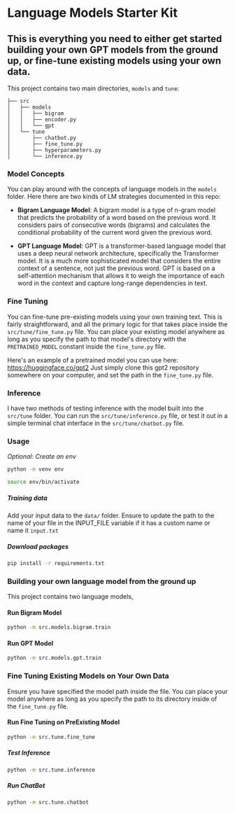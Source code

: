 # Language Models Starter Kit

## This is everything you need to either get started building your own GPT models from the ground up, or fine-tune existing models using your own data. 

This project contains two main directories, `models` and `tune`:
```
├── src
│   ├── models
│   │   ├── bigram
│   │   ├── encoder.py
│   │   └── gpt
│   └── tune
│       ├── chatbot.py
│       ├── fine_tune.py
│       ├── hyperparameters.py
│       └── inference.py
```
### Model Concepts
You can play around with the concepts of language models in the `models` folder. Here there are two kinds of LM strategies documented in this repo:

- **Bigram Language Model**: A bigram model is a type of n-gram model that predicts the probability of a word based on the previous word. It considers pairs of consecutive words (bigrams) and calculates the conditional probability of the current word given the previous word.

- **GPT Language Model**: GPT is a transformer-based language model that uses a deep neural network architecture, specifically the Transformer model. It is a much more sophisticated model that considers the entire context of a sentence, not just the previous word. GPT is based on a self-attention mechanism that allows it to weigh the importance of each word in the context and capture long-range dependencies in text.

### Fine Tuning
You can fine-tune pre-existing models using your own training text. This is fairly straightforward, and all the primary logic for that takes place inside the `src/tune/fine_tune.py` file. You can place your existing model anywhere as long as you specify the path to that model's directory with the `PRETRAINED_MODEL` constant inside the `fine_tune.py` file.

Here's an example of a pretrained model you can use here:
https://huggingface.co/gpt2
Just simply clone this gpt2 repository somewhere on your computer, and set the path in the `fine_tune.py` file. 

### Inference
I have two methods of testing inference with the model built into the `src/tune` folder. You can run the `src/tune/inference.py` file, or test it out in a simple terminal chat interface in the `src/tune/chatbot.py` file.

### Usage
*Optional: Create an env* 
```bash
python -m venv env

source env/bin/activate
```

##### Training data
Add your input data to the `data/` folder.
Ensure to update the path to the name of your file in the INPUT_FILE variable if it has a custom name or name it `input.txt`

##### Download packages
```bash
pip install -r requirements.txt
```


### Building your own language model from the ground up

This project contains two language models, 

#### Run Bigram Model
```bash
python -m src.models.bigram.train
```

#### Run GPT Model
```bash
python -m src.models.gpt.train
```


### Fine Tuning Existing Models on Your Own Data

Ensure you have specified the model path inside the file. You can place your model anywhere as long as you specify the path to its directory inside of the `fine_tune.py` file.

#### Run Fine Tuning on PreExisting Model
```bash
python -m src.tune.fine_tune
```

##### Test Inference
```bash
python -m src.tune.inference
```

##### Run ChatBot
```bash
python -m src.tune.chatbot
```
